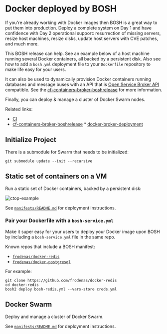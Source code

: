 # Docker deployed by BOSH

If you're already working with Docker images then BOSH is a great way to put them into production. Deploy a complete system on Day 1 and have confidence with Day 2 operational support: resurrection of missing servers, resize host machines, resize disks, update host servers with CVE patches, and much more.

This BOSH release can help. See an example below of a host machine running several Docker containers, all backed by a persistent disk. Also see how to add a `bosh.yml` deployment file to your `Dockerfile` repository to make life easy for your users.

It can also be used to dynamically provision Docker containers running databases and message buses with an API that is [Open Service Broker API](https://www.openservicebrokerapi.org/) compatible. See the [cf-containers-broker-boshrelease](https://github.com/cloudfoundry-community/cf-containers-broker-boshrelease) for more information.

Finally, you can deploy & manage a cluster of Docker Swarm nodes.

Related links:

* [CI](https://ci-ohio.starkandwayne.com/teams/cfcommunity/pipelines/docker-boshrelease)
* [cf-containers-broker-boshrelease](https://github.com/cloudfoundry-community/cf-containers-broker-boshrelease) * [docker-broker-deployment](https://github.com/cloudfoundry-community/docker-broker-deployment)

## Initialize Project

There is a submodule for Swarm that needs to be initialized:

`git submodule update --init --recursive`

## Static set of containers on a VM

Run a static set of Docker containers, backed by a persistent disk:

![ctop-example](manifests/containers/ctop-example.png)

See [`manifests/README.md`](manifests/README.md) for deployment instructions.

### Pair your Dockerfile with a `bosh-service.yml`

Make it super easy for your users to deploy your Docker image upon BOSH by including a `bosh-service.yml` file in the same repo.

Known repos that include a BOSH manifest:

* [`frodenas/docker-redis`](https://github.com/frodenas/docker-redis#deploy-the-image-with-bosh)
* [`frodenas/docker-postgresql`](https://github.com/frodenas/docker-postgresql#deploy-the-image-with-bosh)

For example:

```
git clone https://github.com/frodenas/docker-redis
cd docker-redis
bosh2 deploy bosh-redis.yml --vars-store creds.yml
```

## Docker Swarm

Deploy and manage a cluster of Docker Swarm.

See [`manifests/README.md`](manifests/README.md) for deployment instructions.
